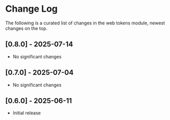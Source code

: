 # Change Log

The following is a curated list of changes in the web tokens module, newest changes on the top.

## [0.8.0] - 2025-07-14

- No significant changes

## [0.7.0] - 2025-07-04

- No significant changes

## [0.6.0] - 2025-06-11

- Initial release

